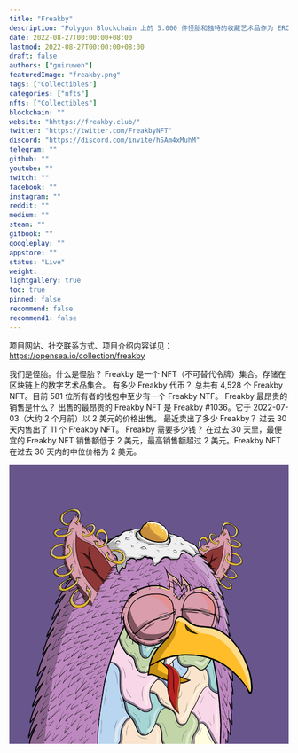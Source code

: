 ```yaml
---
title: "Freakby"
description: "Polygon Blockchain 上的 5.000 件怪胎和独特的收藏艺术品作为 ERC-721 NFT 的集合。"
date: 2022-08-27T00:00:00+08:00
lastmod: 2022-08-27T00:00:00+08:00
draft: false
authors: ["guiruwen"]
featuredImage: "freakby.png"
tags: ["Collectibles"]
categories: ["nfts"]
nfts: ["Collectibles"]
blockchain: ""
website: "hhttps://freakby.club/"
twitter: "https://twitter.com/FreakbyNFT"
discord: "https://discord.com/invite/hSAm4xMuhM"
telegram: ""
github: ""
youtube: ""
twitch: ""
facebook: ""
instagram: ""
reddit: ""
medium: ""
steam: ""
gitbook: ""
googleplay: ""
appstore: ""
status: "Live"
weight: 
lightgallery: true
toc: true
pinned: false
recommend: false
recommend1: false
---
```

项目网站、社交联系方式、项目介绍内容详见：https://opensea.io/collection/freakby

我们是怪胎。什么是怪胎？
Freakby 是一个 NFT（不可替代令牌）集合。存储在区块链上的数字艺术品集合。
有多少 Freakby 代币？
总共有 4,528 个 Freakby NFT。目前 581 位所有者的钱包中至少有一个 Freakby NTF。
Freakby 最昂贵的销售是什么？
出售的最昂贵的 Freakby NFT 是 Freakby #1036。它于 2022-07-03（大约 2 个月前）以 2 美元的价格出售。
最近卖出了多少 Freakby？
过去 30 天内售出了 11 个 Freakby NFT。
Freakby 需要多少钱？
在过去 30 天里，最便宜的 Freakby NFT 销售额低于 2 美元，最高销售额超过 2 美元。Freakby NFT 在过去 30 天内的中位价格为 2 美元。



![nft](01.png)